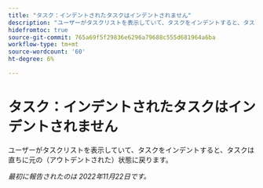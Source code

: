 ```yaml
---
title: "タスク：インデントされたタスクはインデントされません"
description: "ユーザーがタスクリストを表示していて、タスクをインデントすると、タスクは直ちに元の（アウトデント）状態に戻ります。"
hidefromtoc: true
source-git-commit: 765a69f5f29836e6296a79688c555d681964a6ba
workflow-type: tm+mt
source-wordcount: '60'
ht-degree: 6%

---
```



# タスク：インデントされたタスクはインデントされません

ユーザーがタスクリストを表示していて、タスクをインデントすると、タスクは直ちに元の（アウトデントされた）状態に戻ります。

_最初に報告されたのは 2022年11月22日です。_

